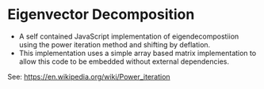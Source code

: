 # Eigenvector Decomposition

 * A self contained JavaScript implementation of eigendecompostiion using the power iteration method and shifting by deflation.  
 * This implementation uses a simple array based matrix implementation to allow this code to be embedded without external dependencies.
 
  See:  https://en.wikipedia.org/wiki/Power_iteration
 